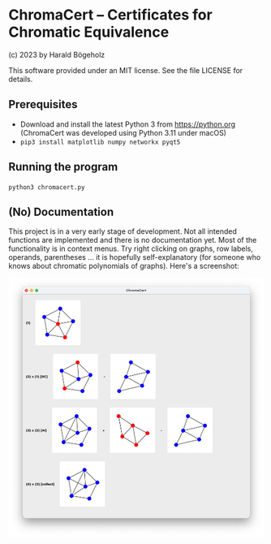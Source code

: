 # ChromaCert – Certificates for Chromatic Equivalence

(c) 2023 by Harald Bögeholz

This software provided under an MIT license. See the file LICENSE for details.

## Prerequisites

* Download and install the latest Python 3 from https://python.org (ChromaCert was developed using Python 3.11 under macOS)
* `pip3 install matplotlib numpy networkx pyqt5`

## Running the program

`python3 chromacert.py`

## (No) Documentation

This project is in a very early stage of development. Not all intended functions are implemented 
and there is no documentation yet. Most of the functionality is in context menus.
Try right clicking on graphs, row labels, operands, parentheses ... it is hopefully self-explanatory
(for someone who knows about chromatic polynomials of graphs).
Here's a screenshot:

![Screenshot](screenshot-w5.png)